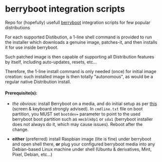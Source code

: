 # berryboot integration scripts
Repo for (hopefully) usefull [berryboot](http://www.berryterminal.com/doku.php/berryboot) integration scripts for few popular distributions

For each supported Distibution, a 1-line shell command is provided to run the installer which downloads a genuine image, patches-it, and then installs it for use inside berryboot.

Such patched image is then capable of supporting all Distribution features by itself, including auto-updates, resets, etc...

Therefore, the 1-line install command is only needed (once) for initial image creation: such installed image is then totally "autonomous", as would be a regular native Distribution install.




#### Prerequisite(s):
- *the obvious:* install Berryboot on a media, and do initial setup as per [this](http://www.berryterminal.com/doku.php/berryboot) (screen & keyboard strongly advised).
In `cmdline.txt` file on boot partition, you MUST set `bootdev=` parameter to point to the used berryboot boot partition such as `mmcblk0p1` or `sda1` (berryboot installer does not always do it, which may cause issues). Reboot after the change.

- **either** (preferred) install Raspbian image (lite is fine) under berryboot and open shell there, **or** plug your configured berryboot media into any Debian-based Linux machine under shell (Ubuntu & derivatives, Mint, Pixel, Debian, etc...)
